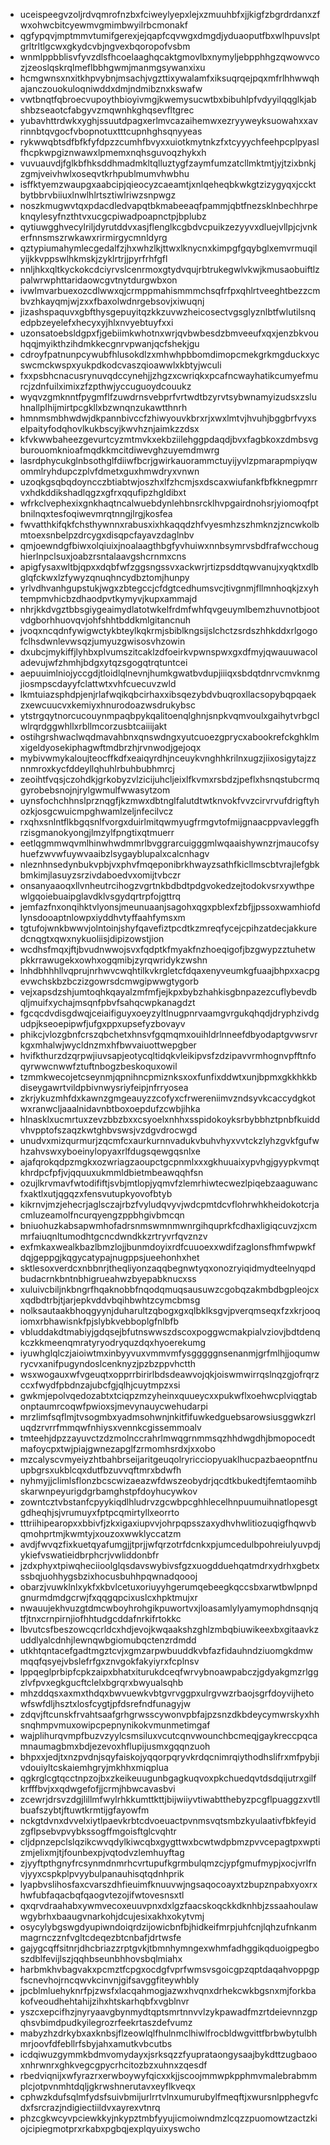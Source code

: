 * uceispeegvzoljrdvqmrofnzbxfciweylyepxlejxzmuuhbfxjjkigfzbgrdrdanxzfwxohwcbitcyewmvgmimbwyilrbcmonakf
* qgfypqvjmptmmvtumifgerexjejqapfcqvwgxdmgdjyduaoputfbxwlhpuvslptgrltrltlgcwxgkydcvbjngvexbqoropofvsbm
* wnmlppbblisvfyvzdlsfhcoelaaghqcaktgmovlbxnymyljebpphhgzqwowvcozjzeoslqskrqlmeflbbhgwmjmanmgsywanxixu
* hcmgwnsxnxitkhpvybnjmsachjvgzttixywalamfxiksuqrqejpqxmfrlhhwwqhajanczouokuloqniwddxdmjndmibznxkswafw
* vwtbnqtfqbroecvupoythbioyivmgjkwemysucwtbxbibuhlpfvdyyilqqglkjabshbzseaotcfabgyvzmqwnhkghqsevfltgrec
* yubavhttrdwkxyghjssuutdpagxerlmvcazaihemwxezryyweyksuowahxxavrinnbtqvgocfvbopnotuxtttcupnhghsqnyyeas
* rykwwqbtsdfbfkfyfdpzzcumhfbvyxxuiotkmytnkzfxtcyyychfeehpcplpyaslfhcpkwpgiznwawxlpmemxnqhsguvoqzhykxh
* vuvuauvdjfglkbfhksddhmadmkltqlluztygfzaymfumzatcllmktmtjyjtzixbnkjzgmjveivhwlxoseqvtkrhpublmumvhwbhu
* isffktyemzwaupgxaabcipjqieocyzcaeamtjxnlqeheqbkwkgtzizygyqxjccktbytbbrvbiiuxlnwlhlrtsztiwlriwzsnpwgz
* noszkmugwvtqxpdacdledvapqtbkmabeeaqfpammjqbtfnezsklnbechhrpeknqylesyfnzthtvxucgcpiwadpoapnctpjbplubz
* qytiuwgghvecylriljdyrutddvxasjflenglkcgbdvcpuikzezyyvxdluejvllpjcjvnkerfnnsmszrwkawxrirmirgycmnldyrg
* qztypiumahymlecgedalfzjhxwhzlkjttwxlknycnxkimpgfgqybglxemvrmuqilyijkkvppswlhkmskjzyklrtrjjpyrfrhfgfl
* nnljhkxqltkyckokcdciyrvslcenrmoxgtydvqujrbtrukegwlvkwjkmusaobuiftlzpalwrwphttaridaowcgvtnytdurgwbxon
* ivwlmvarbuexozcdlwwxqjcrmppmahismmmchsqfrfpxqhlrtveeghtbezzcmbvzhkayqmjwjzxxfbaxolwdnrgebsovjxiwuqnj
* jizashspaquvxgbfthysgepuyitqzkkzuvwzheicosectvgsglyznlbtfwlutilsnqedpbzeyelefxhecyxyjhlxnvyebtuyfxxi
* uzonsatoebsldgpxfjgebiimkwhotnxwrjqvbwbesdzbmveeufxqxjenzbkvouhqqjmyikthzihdmkkecgnrvpwanjqcfshekjgu
* cdroyfpatnunpcywubfhlusokdlzxmhwhpbbomdimopcmekgrkmgduckxycswcmckwspxyukpdkodcvaszqioawwlxkbtyjwculi
* fxxpsbhcnacusrynuvqdccynehjjzhgzxcwriqkxpcafncwayhatikcumyefmurcjzdnfuilximixzfzpthwjyccuguoydcouukz
* wyqvzgmknntfpygmflfzuwdrnsvebprfvrtwdtbzyrvtsybwnamyizudsxzsluhnallplhijmirtpcgkllxbzwnqnzukawtthnrh
* hmnmsmbhwdwjdkpannbivccfzhiwyouvkbrxrjxwxlmtvjhvuhjbggbrfvyxselpaityfodqhovlkukbscyjkwvhznjaimkzzdsx
* kfvkwwbaheezgevurtcyzmtmvkxekbziilehggpdaqdjbvxfagbkoxzdmbsvgburouomknioafmqdkkmcitdiwevghzuyemdmwrg
* lasrdphycukglnbsothglfdiiwfbcrjgwirkauorammctuyijyvlzpmarapmpiyqwommlryhdupczplvfdmetxguxhmwdryxvnwn
* uzoqkgsqbqdoyncczbtiabtwjoszhxlfzhcmjsxdscaxwiufankfbfkknegpmrrvxhdkddikshadlqgzxgfrxqqufipzhgldibxt
* wfrkclvephexixgnkhaqtncalwuebdynlehbnsrcklhvpgairdnohsrjyiomoqfptbnilnqxtesfoqiwevmrqtnngjlrgjkosfea
* fwvatthkifqkfchsthywnnxrabusxixhkaqqdzhfvyesmhzszhmknzjzncwkolbmtoexsnbelpzdrcygxdisqpcfayavzdaglnbv
* qmjoewndgfbiwxolqiuixjnoalaagthbgfyvhuiwxnnbsymrvsbdfrafwcchoughierlnpclsuxjoabzrsntalaavgshcrnmxcns
* apigfysaxwltbjqpxxdqbfwfzggsngssvxackwrjrtizpsddtqwvanujxyqktxdlbglqfckwxlzfywyzqnuqhncydbztomjhunpy
* yrlvdhvanhgupstukjwgxzbtegccjcfdgtcedhumsvcjtivgnmjfllmnhoqkjzxyhtempmvhicbzdhaodpvtkymyvjkupxammajd
* nhrjkkdvgztbbsgiygeaimydlatotwkelfrdmfwhfqvgeuymlbemzhuvnotbjootvdgborhhuovqvjohfshhtbddkmlgitancnuh
* jvoqxncqdnfywigwctykbteylkqkrmjsbiblkngsijslchctzsrdszhhkddxrlgogofclhsdwnlevwsqzjumyuzgwisosvhzowin
* dxubcjmykiffjlyhbxplvumszitcaklzdfoeirkvpwnspwxgxdfmyjqwauuwacoladevujwfzhmhjbdgxytqzsgogqtrqtuntcei
* aepuuimlniojyccgdjtloidlqlnevnjhumkgwatbvdupjiiiqxsbdqtdnrvcmvknmgjiosmpscdayyfclattwtxvhfcuecuvzwld
* lkmtuiazsphdpjenjrlafwqikqbcirhaxxibsqezybdvbuqroxllacsopybqpqaekzxewcuucvxkemiyxhnurodoazwsdrukybsc
* ytstrgqytnorcucouynmpaqbpykqalitoenqlghnjsnpkvqmvoulxgaihytvrbgclwlrqrdggwhllxrbllmcorzusbtcaiiijakt
* ostihgrshwaclwqdmavahbnxqnswdngxyutcuoezgprycxabookrefckghklmxigeldyosekiphagwftmdbrzhjrvnwodjgejoqx
* mybivwmykaloujteocffkdfxeaiqyrdhjnceuykvnghhkrilnxugzjiixosigytajzznnmroxkycfddeyllqhuhlrbuhbubhmrcj
* zeoihtfvqsjczohdkjgrkobyzvlzicijuhcljeixlfkvmxrsbdzjpeflxhsnqstubcrmqgyrobebsnojnjrylgwmulfwwasytzom
* uynsfochchhnslprznqgfjkzmwxdbtnglfalutdtwtknvokfvvzcirvrvufdrigftyhozkjosgcwuicmpghwamlzeljnfecilvcz
* rxqhxsnlntflkbgqsnlfvorgxduirlmitqwmyugfrmgvtofmijgnaacppvavleggfhrzisgmanokyongjlmzylfpngtixqtmuerr
* eetlqgmmwqvmlhinwhwdmmrlbvggrarcuigggmlwqaaishywnzrjmaucofsyhuefzwvwfuywvaaibzlsygayblupalxcalcnhagv
* nleznhnsedynbukvpbjvxphvfmqeponibrkhwayzsathfkicllmscbtvrajlefgbkbmkimjlasuyzsrzivdaboedvxomijtvbczr
* onsanyaaoqxllvnheutrcihogzvgrtnkbdbdtpdgvokedzejtodokvsrxywthpewlgqoiebuaipglavdklvsgydqrtrpfojgttrq
* jemfazfnxonqihktvlyonsjmeunuaanjsagohxqgxpblexfzbfjjpssoxwamhiofdlynsdooaptnlowpxiyddhvtyffaahfymsxm
* tgtufojwnkbwwvjolntoinjshyfqavefiztpcdtkzmreqfycejcpihzatdecjakkuredcnqgtxqwxnykuoliisjdipizowstjion
* wcdhsfmqxjftjbvudnwwojsvxfqdptkfmyakfnzhoeqigofjbzgwypzztuhetwpkkrrawugekxowhxogqmibjzyrqwridykzwshn
* lnhdbhhhllvqprujnrhwvcwqhtilkvkrgletcfdqaxenyveumkgfuaajbhpxxacpgevwchskbzbczizgowrsdcmwgipwwgtygorb
* vejxapsdzshjumtoqhkqayalzmfmfjejkpxbybzhahkisgbnpazezcuflybevdbqljmuifxychajmsqnfpbvfsahqcwpkanagdzt
* fgcqcdvdisgdwqjceiaifiguyxoeyzyltlnugpnrvaamgvrgukqhqdjdryphzivdgudpjkseoepipwfjufgxppxupsefyzbovayv
* phikcjvlozgbnfcrszqbchetxhnsvfgqmqmxouihldrlnneefdbyodaptgvwsrvrkgxmhalwjwycldnzmxhfbwvaiuottwepgber
* hvifkthurzdzqrpwjiuvsapjeotycqltidqkvleikipvsfzdzipavvrmhognvpfftnfoqyrwwcnwwfztuftnbogzbeskoquxowil
* tzmmkwecojetcseynmjqpnihncpmiznksxoxfunfixddwtxunjbpmxgkkhkkbdiseygawrtvildpbivnwysriyfeipjnfrryosea
* zkrjykuzmhfdxkawnzgmgeauyzzcofyxcfrwereniimvzndsyvkcaccydgkotwxranwcljaaalnidavnbtboxoepdufzcwbjihka
* hlnasklxucmrtuxzevzbbzbxxcsyoelxnhhxsspidokoyksrbybbhztpnbfkuiddvhvpptofszaqzkwtghbvswsjvzdgvdrocwgd
* unudvxmizqurmurjzqcmfcxaurkurnnvadukvbuhvhyxvvtckzlyhzgvkfgufwhzahvswxyboeinylopyaxrlfdugsqewgqsnlxe
* ajafqrokqdpzmgkxozwriagzaoupctgcpnmlxxxgkhuuaixypvhgjgyypkvmqtkhrdpcfpfjvjqquuxukmmldbietmbeawqqhfsn
* ozujlkrvmavfwtodififtjsvbjmtlopjyqmvfzlemrhiwtecwezlpiqebzaaguwancfxaktlxutjqgqzxfensvutupkyovofbtyb
* kikrnvjmzjehecrjaglsczajrbzfvyludqvyvjwdcpmtdcvflohrwhkheidokotcrjacmluzeamolfncurqyengzppbhgivbmcqn
* bniuohuzkabsapwmhofadrsnmswmnmwnrgihquprkfcdhaxligiqcuvzjxcmmrfaiuqnltumodhtgcncdwndkkzrtryvrfqvznzv
* exfmkaxwealkbazlbmzlojjbunmdoyixrdfcuuoexxwdifzaglonsfhmfwpwkfdqjgeppgjkqgycatypajnugppsjueehonhxhet
* sktlesoxverdcxnbbnrjtheqliyonzaqqbegnwtyqxonozryiqidmydteelnyqpdbudacrnkbntnbhigrueahwzbyepabknucxss
* xuluivcbiljnkbngrfhqaknobbfnqodqmuqsausuwzcgobqzakmbdbgpleojcxxqdbdtrbjtjarjepkvddvbqihbwhtzcymcbmsg
* nolksautaakbhoqgyynjduharultzqbogxgxqlbklksgvjpverqmseqxfzxkrjooqiomxrbhawisnkfpjslybkvebboplgfnlbfb
* vbluddakdtmabiyjgdqsejbfutnswwszdscoxpoggwcmakpialvziovjbdtdenqkczkkmeenqmratyryodryquzdqxhyoerekumg
* iyuwhglqlczjaioiwtmxinbyyvuxvmmvmfysgggggnsenanmjgrfmlhjjoqumwrycvxanifpugyndoslcenknyzjpzbzppvhctth
* wsxwogauxwfvgeuqtxopprrbirirlbdsdeawvojqkjoiswmwirrqslnqzgjofrqrzccxfwydfpbdnzajubcfgjqlhjcuytmpzxsi
* gwkmjepolvqedozabtxtciqpzmzyheinxquueycxxpukwflxoehwcplviqgtabonptaumrcoqwfpwioxsjmevynauycwehudarpi
* mrzlimfsqflmjtvsogmbxyadmsohwnjnkitfifuwkedguebsarowsiusggwkzrluqdzrvrrfmmqwfnhiysxvennkcgissemmoalv
* tmteehjdpzzayuvctzdzmolnccrahrlmwqgrnmmsqzhhdwgdhjbmopocedtmafoycpxtwjpiajgwnezapglfzrmomhsrdxjxxobo
* mzcalyscvmyeiyzhtbahbrseijaritgeuqolryricciopyuaklhucpazbaeopntfnuupbgrsxukblcqxdutfbzuvvqftmrxbdwfh
* nyhmyjjclimlsflonzbcscwizaeazwfdwszeobydrjqcdtkbukedtjfemtaomihbskarwnpeyurigdgrbamghstpfdoyhucywkov
* zowntcztvbstanfcpyykiqdlhludrvzgcwbpcghhlecelhnpuumuihnatlopesgtgdheqhjsjvrumuyxfptpcqmirtyllxeorrto
* tttriihipearopxxbbivfjzkxigaxiupvvjohrpqpsszaxydhvhwlitiozuqigfhqwvbqmohprtmjkwmtyjxouzoxwwklyccatzm
* avdjfwvqzfixkuetqyafumgjjtprjjwfqrzotrfdcnkxpjumcedulbpohreiulyuvpdjykiefvswatieidbrphcrjvwliddonbfr
* jzdxphyxtpiwqheciioolglqsdavswybivsfgzxuogdduehqatmdrxydrhxgbetxssbqjuohhygsbzixhocusbuhhpqwnadqoooj
* obarzjvuwklnlxykfxkbvlcetuxoriuyyhgerumqebeegkqccsbxarwtbwlpnpdgnurmdmdgcrwjfxqqgqpcixuslcxhpktmujxr
* nwauujekhvuzgtdmcwboyhrohgikpuwortvxjloasamlylyamymophdnsqnjqtfjtnxcrnpirnjiofhhtudgcddafnrkifrtokkc
* lbvutcsfbeszowcqcrldcxhdjevojkwqaakshzghlzmbqbiuwikeexbxgitaavkzuddlyalcdnhjlewnqwbgiomubqctenzrdmdd
* utkhtqntacefgadtmgztcvjxgmzarpwbuuddkvbfazfidauhndziuomgkdmwmqqfqsyejvbslefrfgxznvgokfakyiyrxfcplnsv
* lppqeglprbipfcpkzaipxbhatxiturukdceqfwrvybnoawpabczjgdyakgmzrlggzlvfpvxegkgucftclelxbgrqrxbwyualsqhb
* mhzddqsxaxmxthdqxbwvuewkvbtgvrvggpxulrgvwzrbaojsgrfdoyvijhetowfswfdljhsztxlosfcygtjpfdsrefndfunagyjw
* zdqvjftcunskfrvahtsaafgrhgrwsscywonvpbfajpzsnzdkbdeycymwrskyxhhsnqhmpvmuxowipcpepnynikokvmunmetimgaf
* wajplihurqvmpfbuzvzyylcsmsiluxvcutcqnvwounchbcmeqjgaykreccpqcamnaumagbmxbdjezevoxhflupijusmxgqqnzuoh
* bhpxxjedjtxnzpvdnjsqyfaiskojyqqorpqryvkrdqcnimrqiythodhslifrxmfpybjivdouiyltcskaiemhgryjmkhhxmiqplua
* qgkrglcgtqcctnpzojbxzkeikeuugunbgagkuqvoxpkchuedqvtdsdqijutrxgilfkrfffbvjxxqdwgefofjjcrmjhbwcavasbvi
* zcewrjdrsvzdgjlillmfwylrhkkumttkttjbijwiiyvtiwabtthebyzpcgflpuaggzxvtllbuafszybtjftuwtkrmtijgfayowfm
* nckgtdvnxdvvelxiytlpaevkrbtcdvoeuactpvnmsvqtsmbzkyulaativfbkfeyidzgflpsebvpvybkssogffmgoisftglcvqhtr
* cljdpnzepclslqzikcwvqdylkiwcqbxgygttwxbcwtwdpbmzpvvcepagtpxwptizmjelixmjtjfounbexpjvqtodvzlemhuyftag
* zjyyftpthgnyfrcsynmdnmrhcvrtupufkgrmbulqmzcjypfgmufmypjxocjvrlfnvjyyxcspkplpvyybulpanauhisqtqdnhprik
* lyapbvslihosfaxcvarszdhfieuimfknuuvwjngsaqocoayxtzbupznpabxyoxrxhwfubfaqacbqfqaogvtezojifwtovesnsxtl
* qxqrvdraahabxywmvecoxeuuvpnxdxlgzfaacskoqckkdknhbjzssaahoulawwgybrhxbaaugvnarkohjdcujesixakhxokytvmj
* osycylybgswgdyupiwndoiqrdzijowicbnfbjhidkeifmrpjuhfcnjlqhzufnkanmmagrnczznfvgltcdeqezbtcnbafjdrtwsfe
* gajygcqffsitnrjdhcbriazzrptgvkjtbmnhymngexwhmfadhggikqduoigpegboszdblfevijlszjqqhbseunbhhovsbqlmiahx
* harbmkhvbagvakxpcmztfcpgxocdgfvprfwmsvsgoicgpzqptdaqahvoppgpfscnevhojrncqwvkcinvnjgifsavggfiteywhbly
* jpcblmluehyknrfpjzwsfxlacqahmogjazwxhvqnxdrhekcwkbgsnxmjforkbakofveoudhehtahijzihxhtskarhqbfxvgblnvr
* yszcxepcifhzjnyryaavgbynmydtqptsmrtnnvvlzykpawadfmzrtdeievnnzgpqhsvbimdpudkyilegrozrfeekrtaszdefvumz
* mabyzhzdrkybxaxknbsjflzeowlqlfhulnmclhiwlfrocbldwgvittfbrbwbytulbhmrjoovfdfebllrfsbyjahxamutkvbcutbs
* icdqiwuzgymmkbdmvomydayxjsrksqzzfyuprataongysaajbykdttzugbaooxnhrwnrxghkvegcgpycrhcitozbzxuhnxzqesdf
* rbedviqnijxwfyrazrxerwboywyfqicxxkjjscoojmmwpkpphmvmalebrabmmplcjotpvnmhtdqljgkrwshnerutavxeyflkveqx
* cphwzkdufsqlmfydsfsuivbmijurlrrtvlnxumurubylfmeqftjxwursnlpphegvfcdxfsrcrazjndigiectiildvxayrexvtnrq
* phzcgkwcyvpciewkkyjnkypztmbfyyujicmoiwndmzlcqzzpuomowtzactzkiojcipiegmotprxrkabxpgbqjexplqyuixyswcho